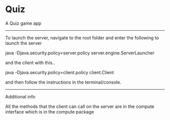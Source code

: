Quiz
====

A Quiz game app

---
To launch the server, navigate to the root folder and enter the following to launch the server

java -Djava.security.policy=server.policy server.engine.ServerLauncher

and the client with this..

java -Djava.security.policy=client.policy client.Client

and then follow the instructions in the terminal/console.

---
Additional info

All the methods that the client can call on the server are in the compute interface which is in the compute package
